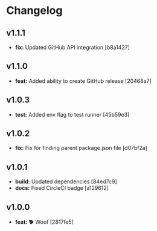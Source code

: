 # Changelog

## v1.1.1

- __fix:__ Updated GitHub API integration [b8a1427]


## v1.1.0

- __feat:__ Added ability to create GitHub release [20468a7]


## v1.0.3

- __test:__ Added env flag to test runner [45b59e3]


## v1.0.2

- __fix:__ Fix for finding parent package.json file [d07bf2a]


## v1.0.1

- __build:__ Updated dependencies [84ed7c9]
- __docs:__ Fixed CircleCI badge [a129612]


## v1.0.0

- __feat:__ 🐕 Woof [2817fe5]
